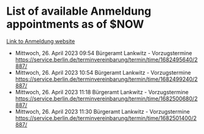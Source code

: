 # List of available Anmeldung appointments as of $NOW
[Link to Anmeldung website](https://service.berlin.de/terminvereinbarung/termin/tag.php?termin=1&anliegen[]=120686&dienstleisterlist=122210,122217,327316,122219,327312,122227,327314,122231,327346,122243,327348,122254,122252,329742,122260,329745,122262,329748,122271,327278,122273,327274,122277,327276,330436,122280,327294,122282,327290,122284,327292,122291,327270,122285,327266,122286,327264,122296,327268,150230,329760,122297,327286,122294,327284,122312,329763,122314,329775,122304,327330,122311,327334,122309,327332,317869,122281,327352,122279,329772,122283,122276,327324,122274,327326,122267,329766,122246,327318,122251,327320,122257,327322,122208,327298,122226,327300&herkunft=http%3A%2F%2Fservice.berlin.de%2Fdienstleistung%2F120686%2F)
- Mittwoch, 26. April 2023 09:54 Bürgeramt Lankwitz - Vorzugstermine https://service.berlin.de/terminvereinbarung/termin/time/1682495640/2887/
- Mittwoch, 26. April 2023 10:54 Bürgeramt Lankwitz - Vorzugstermine https://service.berlin.de/terminvereinbarung/termin/time/1682499240/2887/
- Mittwoch, 26. April 2023 11:18 Bürgeramt Lankwitz - Vorzugstermine https://service.berlin.de/terminvereinbarung/termin/time/1682500680/2887/
- Mittwoch, 26. April 2023 11:30 Bürgeramt Lankwitz - Vorzugstermine https://service.berlin.de/terminvereinbarung/termin/time/1682501400/2887/
